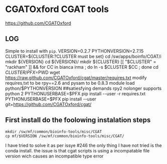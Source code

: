 CGATOxford CGAT tools
===========

https://github.com/CGATOxford

LOG
---

Simple to install with `pip`.
    VERSION=0.2.7
    PYTHONVERSION=2.7.15
    CLUSTER=${CLUSTER:?CLUSTER must be set}
    cd /sw/apps/boinfo/CGAT/i
    mkdir ${VERSION}
    cd ${VERSION}/
    mkdir ${CLUSTER}
    [[ "$CLUSTER" = "rackham" ]] && for CC in bianca irma ; do ln -s $CLUSTER $CC ; done
    cd ${CLUSTER}/
    PFX=$PWD
    wget https://raw.github.com/CGATOxford/cgat/master/requires.txt 
    modify requires,txt to be rpy==2.6 and pysam to be 0.8.3
    module load python/$PYTHONVERSION
##satiesfying demands rpy2 nolonger supports python 2
    PYTHONUSERBASE=$PFX pip install  --user -r requires.txt
    PYTHONUSERBASE=$PFX pip install --user git+https://github.com/CGATOxford/cgat/
 ## First install do the foolowing instalation steps
    mkdir /sw/mf/common/bioinfo-tools/misc/CGAT
    cp mf/$VERSION /sw/mf/common/bioinfo-tools/misc/CGAT/


I have tried to solve it as per issye #246 the only thing I have not tried is the conda install.
the issue is that cgat scripts is using a incompatable file version wich causes an incompatible type error

